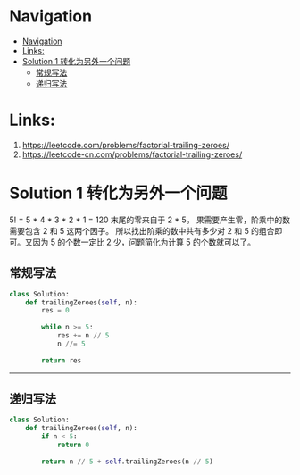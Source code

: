 # Navigation
- [Navigation](#navigation)
- [Links:](#links)
- [Solution 1 转化为另外一个问题](#solution-1-%e8%bd%ac%e5%8c%96%e4%b8%ba%e5%8f%a6%e5%a4%96%e4%b8%80%e4%b8%aa%e9%97%ae%e9%a2%98)
  - [常规写法](#%e5%b8%b8%e8%a7%84%e5%86%99%e6%b3%95)
  - [递归写法](#%e9%80%92%e5%bd%92%e5%86%99%e6%b3%95)

# Links:
1. https://leetcode.com/problems/factorial-trailing-zeroes/
2. https://leetcode-cn.com/problems/factorial-trailing-zeroes/


# Solution 1 转化为另外一个问题
5! = 5 * 4 * 3 * 2 * 1 = 120
末尾的零来自于 2 * 5。
果需要产生零，阶乘中的数需要包含 2 和 5 这两个因子。
所以找出阶乘的数中共有多少对 2 和 5 的组合即可。又因为 5 的个数一定比 2 少，问题简化为计算 5 的个数就可以了。

## 常规写法
```python
class Solution:
    def trailingZeroes(self, n):
        res = 0
        
        while n >= 5:
            res += n // 5
            n //= 5
        
        return res
```
---
## 递归写法
```python
class Solution:
    def trailingZeroes(self, n):
        if n < 5:
            return 0
        
        return n // 5 + self.trailingZeroes(n // 5)
```